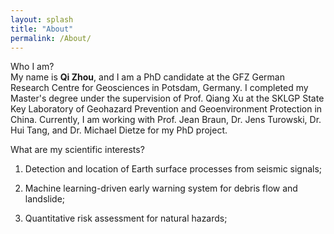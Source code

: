 ```yaml
---
layout: splash
title: "About"
permalink: /About/
---
```


Who I am? <br>
My name is **Qi Zhou**, and I am a PhD candidate at the GFZ German Research Centre for Geosciences in Potsdam, Germany. I completed my Master's degree under the supervision of Prof. Qiang Xu at the SKLGP State Key Laboratory of Geohazard Prevention and Geoenvironment Protection in China. Currently, I am working with Prof. Jean Braun, Dr. Jens Turowski, Dr. Hui Tang, and Dr. Michael Dietze for my PhD project. <br>

What are my scientific interests? <br>
1. Detection and location of Earth surface processes from seismic signals;

2. Machine learning-driven early warning system for debris flow and landslide;

3. Quantitative risk assessment for natural hazards;
